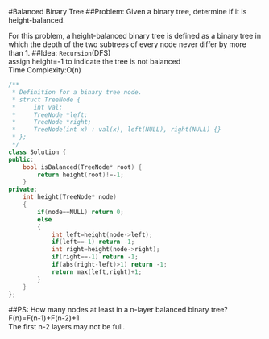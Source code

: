#Balanced Binary Tree
##Problem:
Given a binary tree, determine if it is height-balanced.

For this problem, a height-balanced binary tree is defined as a binary tree in which the depth of the two subtrees of every node never differ by more than 1.
##Idea:
`Recursion`(DFS)  
assign height=-1 to indicate the tree is not balanced  
Time Complexity:O(n)
```cpp
/**
 * Definition for a binary tree node.
 * struct TreeNode {
 *     int val;
 *     TreeNode *left;
 *     TreeNode *right;
 *     TreeNode(int x) : val(x), left(NULL), right(NULL) {}
 * };
 */
class Solution {
public:
    bool isBalanced(TreeNode* root) {
        return height(root)!=-1;
    }
private:
    int height(TreeNode* node)
    {
        if(node==NULL) return 0;
        else
        {
            int left=height(node->left);
            if(left==-1) return -1;
            int right=height(node->right);
            if(right==-1) return -1;
            if(abs(right-left)>1) return -1;
            return max(left,right)+1;
        }
    }
};
```

##PS:
How many nodes at least in a n-layer balanced binary tree?  
F(n)=F(n-1)+F(n-2)+1  
The first n-2 layers may not be full.